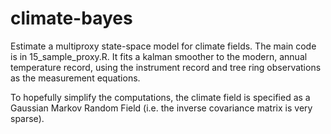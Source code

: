# climate-bayes

Estimate a multiproxy state-space model for climate fields.  The main code is in 15_sample_proxy.R.  It fits a kalman smoother to the modern, annual temperature record, using the instrument record and tree ring observations as the measurement equations.

To hopefully simplify the computations, the climate field is specified as a Gaussian Markov Random Field (i.e. the inverse covariance matrix is very sparse).   
